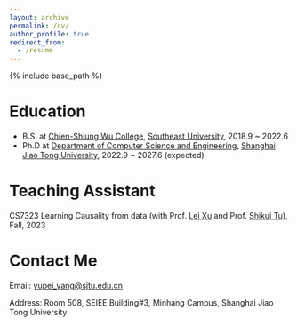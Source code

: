```yaml
---
layout: archive
permalink: /cv/
author_profile: true
redirect_from:
  - /resume
---
```

{% include base_path %}

Education
=========

* B.S. at [Chien-Shiung Wu College](https://wjx.seu.edu.cn/), [Southeast University](https://www.seu.edu.cn/), 2018.9 ~ 2022.6
* Ph.D at [Department of Computer Science and Engineering](http://www.cs.sjtu.edu.cn/), [Shanghai Jiao Tong University](http://www.sjtu.edu.cn/), 2022.9 ~ 2027.6 (expected)

# Teaching Assistant

CS7323 Learning Causality from data (with Prof. [Lei Xu](https://www.cse.cuhk.edu.hk/~lxu/) and Prof. [Shikui Tu](https://www.cs.sjtu.edu.cn/~tushikui/)), Fall, 2023

# Contact Me

Email: yupei_yang@sjtu.edu.cn

Address: Room 508, SEIEE Building#3, Minhang Campus, Shanghai Jiao Tong University
